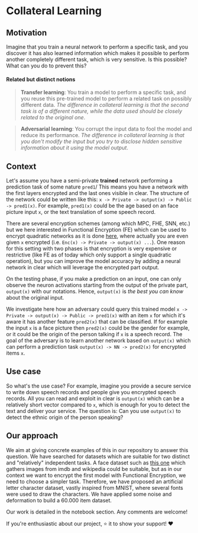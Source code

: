 # Collateral Learning

## Motivation

Imagine that you train a neural network to perform a specific task, and you discover it has also learned information which makes it possible to perform another completely different task, which is very sensitive. Is this possible? What can you do to prevent this?

#### Related but distinct notions
 > **Transfer learning**: You train a model to perform a specific task, and you reuse this pre-trained model to perform a related task on possibly different data. _The difference in collateral learning is that the second task is of a different nature, while the data used should be closely related to the original one_.
 
 > **Adversarial learning**: You corrupt the input data to fool the model and reduce its performance. _The difference in collateral learning is that you don't modify the input but you try to disclose hidden sensitive information about it using the model output_.

## Context

Let's assume you have a semi-private **trained** network performing a prediction task of some nature `pred1`/ This means you have a network with the first layers encrypted and the last ones visible in clear. The structure of the network could be written like this: `x -> Private -> output(x) -> Public -> pred1(x)`. For example, `pred1(x)` could be the age based on an face picture input `x`, or the text translation of some speech record.

There are several encryption schemes (among which MPC, FHE, SNN, etc.) but we here interested in Functional Encryption (FE) which can be used to encrypt quadratic networks as it is done [here](https://eprint.iacr.org/2018/206), where actually you are even given `x` encrypted (i.e. `Enc(x) -> Private -> output(x) ...`). One reason for this setting with two phases is that encryption is very expensive or restrictive (like FE as of today which only support a single quadratic operation), but you can improve the model accuracy by adding a neural network in clear which will leverage the encrypted part output.

On the testing phase, if you make a prediction on an input, one can only observe the neuron activations starting from the output of the private part, `output(x)` with our notations. Hence, `output(x)` is _the best you can know_ about the original input.

We investigate here how an adversary could query this trained model `x -> Private -> output(x) -> Public -> pred1(x)` with an item `x` for which it's aware it has another feature `pred2(x)` that can be classified. If for example the input `x` is a face picture then `pred2(x)` could be the gender for example, or it could be the origin of the person talking if `x` is a speech record. The goal of the adversary is to learn another network based on `output(x)` which can perform a prediction task `output(x) -> NN -> pred2(x)` for encrypted items `x`.

## Use case

So what's the use case? For example, imagine you provide a secure service to write down speech records and people give you encrypted speech records. All you can read and exploit in clear is `output(x)` which can be a relatively short vector compared to `x`, which is enough for you to detect the text and deliver your service. The question is: Can you use `output(x)` to detect the ethnic origin of the person speaking?

## Our approach

We aim at giving concrete examples of this in our repository to answer this question. We have searched for datasets which are suitable for two distinct and "relatively" independent tasks. A face dataset such as [this one](https://data.vision.ee.ethz.ch/cvl/rrothe/imdb-wiki/) which gathers images from imdb and wikipedia could be suitable, but as in our context we want to encrypt the first model with Functional Encryption, we need to choose a simpler task. Therefore, we have proposed an artificial letter character dataset, vastly inspired from MNIST, where several fonts were used to draw the characters. We have applied some noise and deformation to build a 60.000 item dataset.

Our work is detailed in the notebook section. Any comments are welcome!

If you're enthusiastic about our project, ⭐️ it to show your support! :heart:
